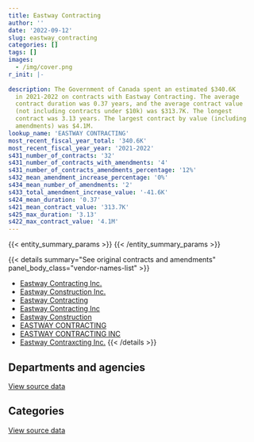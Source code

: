 ```yaml
---
title: Eastway Contracting
author: ''
date: '2022-09-12'
slug: eastway_contracting
categories: []
tags: []
images:
  - /img/cover.png
r_init: |-
  
description: The Government of Canada spent an estimated $340.6K
  in 2021-2022 on contracts with Eastway Contracting. The average
  contract duration was 0.37 years, and the average contract value
  (not including contracts under $10k) was $313.7K. The longest
  contract was 3.13 years. The largest contract by value (including
  amendments) was $4.1M.
lookup_name: 'EASTWAY CONTRACTING'
most_recent_fiscal_year_total: '340.6K'
most_recent_fiscal_year_year: '2021-2022'
s431_number_of_contracts: '32'
s431_number_of_contracts_with_amendments: '4'
s431_number_of_contracts_amendments_percentage: '12%'
s432_mean_amendment_increase_percentage: '0%'
s434_mean_number_of_amendments: '2'
s433_total_amendment_increase_value: '-41.6K'
s424_mean_duration: '0.37'
s421_mean_contract_value: '313.7K'
s425_max_duration: '3.13'
s422_max_contract_value: '4.1M'
---
```


<script src="/rmarkdown-libs/htmlwidgets/htmlwidgets.js"></script>
<link href="/rmarkdown-libs/datatables-css/datatables-crosstalk.css" rel="stylesheet" />
<script src="/rmarkdown-libs/datatables-binding/datatables.js"></script>
<script src="/rmarkdown-libs/jquery/jquery-3.6.0.min.js"></script>
<link href="/rmarkdown-libs/dt-core-bootstrap/css/dataTables.bootstrap.min.css" rel="stylesheet" />
<link href="/rmarkdown-libs/dt-core-bootstrap/css/dataTables.bootstrap.extra.css" rel="stylesheet" />
<script src="/rmarkdown-libs/dt-core-bootstrap/js/jquery.dataTables.min.js"></script>
<script src="/rmarkdown-libs/dt-core-bootstrap/js/dataTables.bootstrap.min.js"></script>
<link href="/rmarkdown-libs/crosstalk/css/crosstalk.min.css" rel="stylesheet" />
<script src="/rmarkdown-libs/crosstalk/js/crosstalk.min.js"></script>
<script src="/rmarkdown-libs/htmlwidgets/htmlwidgets.js"></script>
<link href="/rmarkdown-libs/datatables-css/datatables-crosstalk.css" rel="stylesheet" />
<script src="/rmarkdown-libs/datatables-binding/datatables.js"></script>
<script src="/rmarkdown-libs/jquery/jquery-3.6.0.min.js"></script>
<link href="/rmarkdown-libs/dt-core-bootstrap/css/dataTables.bootstrap.min.css" rel="stylesheet" />
<link href="/rmarkdown-libs/dt-core-bootstrap/css/dataTables.bootstrap.extra.css" rel="stylesheet" />
<script src="/rmarkdown-libs/dt-core-bootstrap/js/jquery.dataTables.min.js"></script>
<script src="/rmarkdown-libs/dt-core-bootstrap/js/dataTables.bootstrap.min.js"></script>
<link href="/rmarkdown-libs/crosstalk/css/crosstalk.min.css" rel="stylesheet" />
<script src="/rmarkdown-libs/crosstalk/js/crosstalk.min.js"></script>

{{< entity_summary_params >}}
{{< /entity_summary_params >}}

{{< details summary="See original contracts and amendments" panel_body_class="vendor-names-list" >}}
- [Eastway Contracting Inc.](https://search.open.canada.ca/en/ct/?sort=contract_value_f%20desc&page=1&search_text=%22Eastway%20Contracting%20Inc.%22)
- [Eastway Construction Inc.](https://search.open.canada.ca/en/ct/?sort=contract_value_f%20desc&page=1&search_text=%22Eastway%20Construction%20Inc.%22)
- [Eastway Contracting](https://search.open.canada.ca/en/ct/?sort=contract_value_f%20desc&page=1&search_text=%22Eastway%20Contracting%22)
- [Eastway Contracting Inc](https://search.open.canada.ca/en/ct/?sort=contract_value_f%20desc&page=1&search_text=%22Eastway%20Contracting%20Inc%22)
- [Eastway Construction](https://search.open.canada.ca/en/ct/?sort=contract_value_f%20desc&page=1&search_text=%22Eastway%20Construction%22)
- [EASTWAY CONTRACTING](https://search.open.canada.ca/en/ct/?sort=contract_value_f%20desc&page=1&search_text=%22EASTWAY%20CONTRACTING%22)
- [EASTWAY CONTRACTING INC](https://search.open.canada.ca/en/ct/?sort=contract_value_f%20desc&page=1&search_text=%22EASTWAY%20CONTRACTING%20INC%22)
- [Eastway Contraxcting Inc.](https://search.open.canada.ca/en/ct/?sort=contract_value_f%20desc&page=1&search_text=%22Eastway%20Contraxcting%20Inc.%22)
{{< /details >}}

## Departments and agencies

<div id="htmlwidget-1" style="width:100%;height:auto;" class="datatables html-widget"></div>
<script type="application/json" data-for="htmlwidget-1">{"x":{"style":"bootstrap","filter":"none","vertical":false,"data":[["<a href=\"/departments/dnd-mdn/\">National Defence<\/a>"],[805730.66],[3144832.7],[1818242.82],[340576.92]],"container":"<table class=\"table table-striped table-hover row-border order-column display\">\n  <thead>\n    <tr>\n      <th>Department<\/th>\n      <th>2018-2019<\/th>\n      <th>2019-2020<\/th>\n      <th>2020-2021<\/th>\n      <th>2021-2022<\/th>\n    <\/tr>\n  <\/thead>\n<\/table>","options":{"order":[[4,"desc"]],"pageLength":10,"autoWidth":true,"columnDefs":[{"targets":1,"render":"function(data, type, row, meta) {\n    return type !== 'display' ? data : DTWidget.formatCurrency(data, \"$\", 2, 3, \",\", \".\", true, null);\n  }"},{"targets":2,"render":"function(data, type, row, meta) {\n    return type !== 'display' ? data : DTWidget.formatCurrency(data, \"$\", 2, 3, \",\", \".\", true, null);\n  }"},{"targets":3,"render":"function(data, type, row, meta) {\n    return type !== 'display' ? data : DTWidget.formatCurrency(data, \"$\", 2, 3, \",\", \".\", true, null);\n  }"},{"targets":4,"render":"function(data, type, row, meta) {\n    return type !== 'display' ? data : DTWidget.formatCurrency(data, \"$\", 2, 3, \",\", \".\", true, null);\n  }"},{"width":"16%","targets":[1,2,3,4]},{"className":"dt-right","targets":[1,2,3,4]}],"orderClasses":false}},"evals":["options.columnDefs.0.render","options.columnDefs.1.render","options.columnDefs.2.render","options.columnDefs.3.render"],"jsHooks":[]}</script>
<p class="text-right">
<a href="https://github.com/GoC-Spending/contracts-data/tree/main/data/out/vendors/eastway_contracting/summary_by_fiscal_year_by_department.csv" class="source-data-link btn btn-link">View source data</a>
</p>

## Categories

<div id="htmlwidget-2" style="width:100%;height:auto;" class="datatables html-widget"></div>
<script type="application/json" data-for="htmlwidget-2">{"x":{"style":"bootstrap","filter":"none","vertical":false,"data":[["<a href=\"/categories/facilities_and_construction/\">Facilities and construction<\/a>","<a href=\"/categories/professional_services/\">Professional services<\/a>"],[null,805730.66],[1208586.24,1936246.46],[1667019.89,151222.93],[340576.92,null]],"container":"<table class=\"table table-striped table-hover row-border order-column display\">\n  <thead>\n    <tr>\n      <th>Category<\/th>\n      <th>2018-2019<\/th>\n      <th>2019-2020<\/th>\n      <th>2020-2021<\/th>\n      <th>2021-2022<\/th>\n    <\/tr>\n  <\/thead>\n<\/table>","options":{"order":[[4,"desc"]],"dom":"t","pageLength":30,"autoWidth":true,"columnDefs":[{"targets":1,"render":"function(data, type, row, meta) {\n    return type !== 'display' ? data : DTWidget.formatCurrency(data, \"$\", 2, 3, \",\", \".\", true, null);\n  }"},{"targets":2,"render":"function(data, type, row, meta) {\n    return type !== 'display' ? data : DTWidget.formatCurrency(data, \"$\", 2, 3, \",\", \".\", true, null);\n  }"},{"targets":3,"render":"function(data, type, row, meta) {\n    return type !== 'display' ? data : DTWidget.formatCurrency(data, \"$\", 2, 3, \",\", \".\", true, null);\n  }"},{"targets":4,"render":"function(data, type, row, meta) {\n    return type !== 'display' ? data : DTWidget.formatCurrency(data, \"$\", 2, 3, \",\", \".\", true, null);\n  }"},{"width":"16%","targets":[1,2,3,4]},{"className":"dt-right","targets":[1,2,3,4]}],"orderClasses":false,"lengthMenu":[10,25,30,50,100]}},"evals":["options.columnDefs.0.render","options.columnDefs.1.render","options.columnDefs.2.render","options.columnDefs.3.render"],"jsHooks":[]}</script>
<p class="text-right">
<a href="https://github.com/GoC-Spending/contracts-data/tree/main/data/out/vendors/eastway_contracting/summary_by_fiscal_year_by_category.csv" class="source-data-link btn btn-link">View source data</a>
</p>
